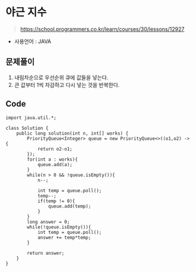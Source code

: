 # 야근 지수
> https://school.programmers.co.kr/learn/courses/30/lessons/12927
- 사용언어 : JAVA

## 문제풀이
1. 내림차순으로 우선순위 큐에 값들을 넣는다.
2. 큰 값부터 1씩 차감하고 다시 넣는 것을 반복한다.

## Code
```
import java.util.*;

class Solution {
    public long solution(int n, int[] works) {
        PriorityQueue<Integer> queue = new PriorityQueue<>((o1,o2) -> {
            return o2-o1;
        });
        for(int a : works){
            queue.add(a);
        }
        while(n > 0 && !queue.isEmpty()){
            n--;
            
            int temp = queue.poll();
            temp--;
            if(temp != 0){
                queue.add(temp);
            }
        }
        long answer = 0;
        while(!queue.isEmpty()){
            int temp = queue.poll();
            answer += temp*temp;
        }
        
        return answer;
    }
}
```
